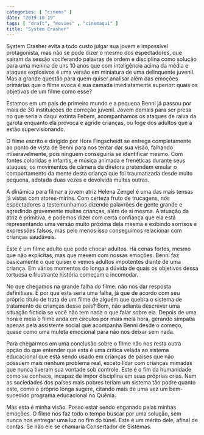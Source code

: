 ```yaml
---
categories: [ "cinema" ]
date: "2019-10-19"
tags: [ "draft", "movies" , "cinemaqui" ]
title: "System Crasher"
---
```

System Crasher evita a todo custo julgar sua jovem e impossível
protagonista, mas não se pode dizer o mesmo dos espectadores, que saíram
da sessão vociferando palavras de ordem e disciplina como solução para
uma menina de uns 10 anos que com inteligência acima da média e ataques
explosivos é uma versão em miniatura de uma delinquente juvenil. Mas a
grande questão para quem quiser analisar além das emoções primárias
que o filme evoca é sua camada imediatamente superior: quais os objetivos
de um filme como esse?

Estamos em um país de primeiro mundo e a pequena Benni já passou por
mais de 30 instituições de correção juvenil. Jovem demais para ser
presa no que seria a daqui extinta Febem, acompanhamos os ataques de
raiva da garota enquanto ela provoca e agride crianças, ou foge dos
adultos que a estão supervisionando.

O filme escrito e dirigido por Hora Fingscheidt se entrega completamente
ao ponto de vista de Benni para nos tentar dar sua visão, falhando
miseravelmente, pois ninguém conseguiria se identificar mesmo. Com
fontes coloridas e infantis, e música animada e frenéticas durante
seus ataques, os movimentos de câmera da diretora pretendem emular o
comportamento da mente desta criança que foi traumatizada desde muito
pequena, adotada duas vezes e devolvida muitas outras.

A dinâmica para filmar a jovem atriz Helena Zengel é uma das mais
tensas já vistas com atores-mirins. Com certeza fruto de trucagens,
nós espectadores a testemunhamos dizendo palavrões de gente grande e
agredindo gravemente muitas crianças, além de si mesma. A atuação da
atriz é primitiva, e podemos dizer com certa confiança que ela está
representando uma versão muito próxima dela mesma e exibindo sorrisos
e expressões falsos, mas pelo menos isso conseguimos relacionar com
crianças saudáveis.

Este é um filme adulto que pode chocar adultos. Há cenas fortes,
mesmo que não explícitas, mas que mexem com nossas emoções. Benni
faz basicamente o que quiser e vemos adultos impotentes diante de uma
criança. Em vários momentos do longa a dúvida de quais os objetivos
dessa tortuosa e frustrante história começam a incomodar.

No que chegamos na grande falha do filme: não nos dar resposta
definitivas. E por que esta seria uma falha, já que de acordo com seu
próprio título de trata de um filme de alguém que quebra o sistema
de tratamento de crianças desse país? Bom, não adianta descrever uma
situação fictícia se você não tem nada o que falar sobre ela. Depois
de uma hora e meia o filme anda em círculos por mais meia hora, gerando
simpatia apenas pela assistente social que acompanha Benni desde o
começo, quase como uma muleta emocional para não nos deixar sem nada.

Para chegarmos em uma conclusão sobre o filme não nos resta outra
opção do que entender que esta é uma crítica velada ao sistema
educacional que está sendo usado em crianças de países que não possuem
mais nenhum problema real, exceto lidar com crianças mimadas que nunca
tiveram sua vontade sob controle. Este é o fim da humanidade como
se conhece, incapaz de impor disciplina em suas próprias crias. Nem
as sociedades dos países mais pobres teriam um sistema tão podre
quanto este, como o próprio longa sugere, citando mais de uma vez um
bem-sucedido programa educacional no Quênia.

Mas esta é minha visão. Posso estar sendo enganado pelas minhas
emoções. O filme nos faz todo o tempo buscar por uma solução, sem
nunca nos entregar uma luz no fim do túnel. Este é um mérito dele,
afinal de contas. Se não ele se chamaria Consertador de Sistemas.
